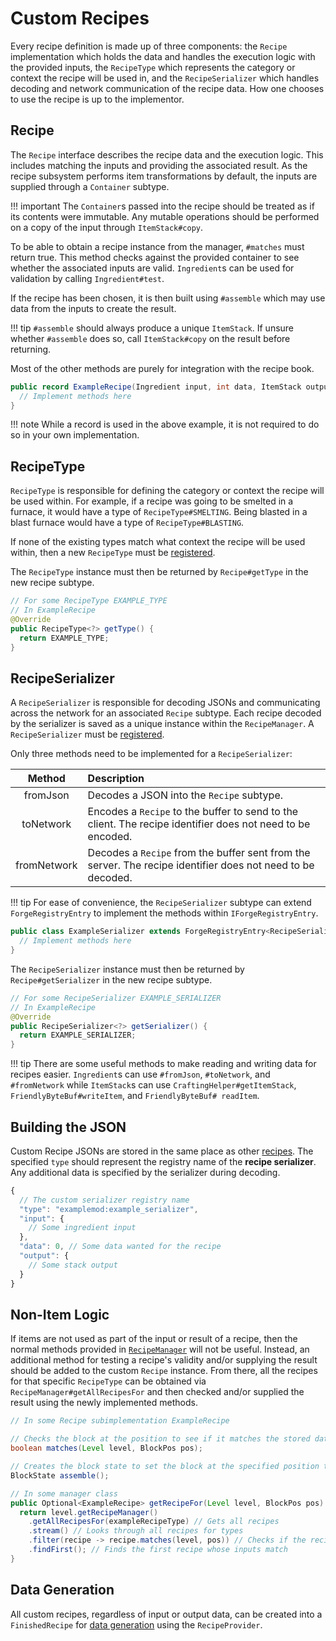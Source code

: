 Custom Recipes
==============

Every recipe definition is made up of three components: the `Recipe` implementation which holds the data and handles the execution logic with the provided inputs, the `RecipeType` which represents the category or context the recipe will be used in, and the `RecipeSerializer` which handles decoding and network communication of the recipe data. How one chooses to use the recipe is up to the implementor.

Recipe
------

The `Recipe` interface describes the recipe data and the execution logic. This includes matching the inputs and providing the associated result. As the recipe subsystem performs item transformations by default, the inputs are supplied through a `Container` subtype.

!!! important
    The `Container`s passed into the recipe should be treated as if its contents were immutable. Any mutable operations should be performed on a copy of the input through `ItemStack#copy`.

To be able to obtain a recipe instance from the manager, `#matches` must return true. This method checks against the provided container to see whether the associated inputs are valid. `Ingredient`s can be used for validation by calling `Ingredient#test`.

If the recipe has been chosen, it is then built using `#assemble` which may use data from the inputs to create the result.

!!! tip
    `#assemble` should always produce a unique `ItemStack`. If unsure whether `#assemble` does so, call `ItemStack#copy` on the result before returning.

Most of the other methods are purely for integration with the recipe book.

```java
public record ExampleRecipe(Ingredient input, int data, ItemStack output) implements Recipe<Container> {
  // Implement methods here
}
```

!!! note
    While a record is used in the above example, it is not required to do so in your own implementation.

RecipeType
----------

`RecipeType` is responsible for defining the category or context the recipe will be used within. For example, if a recipe was going to be smelted in a furnace, it would have a type of `RecipeType#SMELTING`. Being blasted in a blast furnace would have a type of `RecipeType#BLASTING`.

If none of the existing types match what context the recipe will be used within, then a new `RecipeType` must be [registered][nonforge].

The `RecipeType` instance must then be returned by `Recipe#getType` in the new recipe subtype.

```java
// For some RecipeType EXAMPLE_TYPE
// In ExampleRecipe
@Override
public RecipeType<?> getType() {
  return EXAMPLE_TYPE;
}
```

RecipeSerializer
----------------

A `RecipeSerializer` is responsible for decoding JSONs and communicating across the network for an associated `Recipe` subtype. Each recipe decoded by the serializer is saved as a unique instance within the `RecipeManager`. A `RecipeSerializer` must be [registered][forge].

Only three methods need to be implemented for a `RecipeSerializer`:

 Method     | Description
 :---:      | :---
fromJson    | Decodes a JSON into the `Recipe` subtype.
toNetwork   | Encodes a `Recipe` to the buffer to send to the client. The recipe identifier does not need to be encoded.
fromNetwork | Decodes a `Recipe` from the buffer sent from the server. The recipe identifier does not need to be decoded.

!!! tip
    For ease of convenience, the `RecipeSerializer` subtype can extend `ForgeRegistryEntry` to implement the methods within `IForgeRegistryEntry`.

```java
public class ExampleSerializer extends ForgeRegistryEntry<RecipeSerializer<?>> implements RecipeSerializer<ExampleRecipe> {
  // Implement methods here
}
```

The `RecipeSerializer` instance must then be returned by `Recipe#getSerializer` in the new recipe subtype.

```java
// For some RecipeSerializer EXAMPLE_SERIALIZER
// In ExampleRecipe
@Override
public RecipeSerializer<?> getSerializer() {
  return EXAMPLE_SERIALIZER;
}
```

!!! tip
    There are some useful methods to make reading and writing data for recipes easier. `Ingredient`s can use `#fromJson`, `#toNetwork`, and `#fromNetwork` while `ItemStack`s can use `CraftingHelper#getItemStack`, `FriendlyByteBuf#writeItem`, and `FriendlyByteBuf# readItem`.

Building the JSON
-----------------

Custom Recipe JSONs are stored in the same place as other [recipes][json]. The specified `type` should represent the registry name of the **recipe serializer**. Any additional data is specified by the serializer during decoding.

```js
{
  // The custom serializer registry name
  "type": "examplemod:example_serializer",
  "input": {
    // Some ingredient input
  },
  "data": 0, // Some data wanted for the recipe
  "output": {
    // Some stack output
  }
}
```

Non-Item Logic
--------------

If items are not used as part of the input or result of a recipe, then the normal methods provided in [`RecipeManager`][manager] will not be useful. Instead, an additional method for testing a recipe's validity and/or supplying the result should be added to the custom `Recipe` instance. From there, all the recipes for that specific `RecipeType` can be obtained via `RecipeManager#getAllRecipesFor` and then checked and/or supplied the result using the newly implemented methods.

```java
// In some Recipe subimplementation ExampleRecipe

// Checks the block at the position to see if it matches the stored data
boolean matches(Level level, BlockPos pos);

// Creates the block state to set the block at the specified position to
BlockState assemble();

// In some manager class
public Optional<ExampleRecipe> getRecipeFor(Level level, BlockPos pos) {
  return level.getRecipeManager()
    .getAllRecipesFor(exampleRecipeType) // Gets all recipes
    .stream() // Looks through all recipes for types
    .filter(recipe -> recipe.matches(level, pos)) // Checks if the recipe inputs are valid
    .findFirst(); // Finds the first recipe whose inputs match
}
```

Data Generation
---------------

All custom recipes, regardless of input or output data, can be created into a `FinishedRecipe` for [data generation][datagen] using the `RecipeProvider`.

[nonforge]: ../../../concepts/registries.md#registries-that-arent-forge-registries
[forge]: ../../../concepts/registries.md#methods-for-registering
[json]: https://minecraft.wiki/w/Recipe#JSON_format
[manager]: ./index.md#recipe-manager
[datagen]: ../../../datagen/server/recipes.md#custom-recipe-serializers

